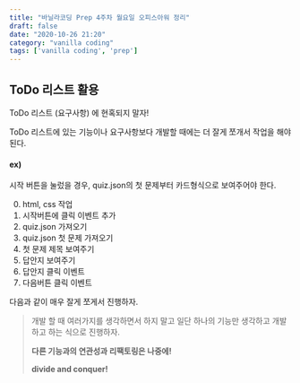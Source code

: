 ```yaml
---
title: "바닐라코딩 Prep 4주차 월요일 오피스아워 정리"
draft: false
date: "2020-10-26 21:20"
category: "vanilla coding"
tags: ['vanilla coding', 'prep']
---
```


## ToDo 리스트 활용

ToDo 리스트 (요구사항) 에 현혹되지 말자!

ToDo 리스트에 있는 기능이나 요구사항보다 개발할 때에는 더 잘게 쪼개서 작업을 해야 된다.



#### ex)

시작 버튼을 눌렀을 경우, quiz.json의 첫 문제부터 카드형식으로 보여주어야 한다.

0. html, css 작업
1. 시작버튼에 클릭 이벤트 추가
2. quiz.json 가져오기
3. quiz.json 첫 문제 가져오기
4. 첫 문제 제목 보여주기
5. 답안지 보여주기
6. 답안지 클릭 이벤트
7. 다음버튼 클릭 이벤트



다음과 같이 매우 잘게 쪼게서 진행하자.

> 개발 할 때 여러가지를 생각하면서 하지 말고 일단 하나의 기능만 생각하고 개발하고 하는 식으로 진행하자.
>
> **다른 기능과의 연관성과 리팩토링은 나중에!**
>
> **divide and conquer!**




